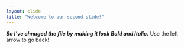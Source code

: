 ```yaml
---
layout: slide
title: "Welcome to our second slide!"
---
```

_**So I've chnaged the file by making it look Bold and Italic.**_
Use the left arrow to go back!
